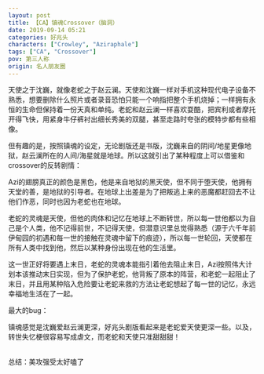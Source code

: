 ```yaml
---
layout: post
title: 【CA】镇魂Crossover（脑洞）
date: 2019-09-14 05:21
categories: 好兆头
characters: ["Crowley", "Aziraphale"]
tags: ["CA", "Crossover"]
pov: 第三人称
origin: 名人朋友圈
---
```


天使之于沈巍，就像老蛇之于赵云澜。天使和沈巍一样对手机这种现代电子设备不熟悉，想要删除什么照片或者录音恐怕只能一个响指把整个手机烧掉；一样拥有永恒的生命但保持着一份天真和单纯。老蛇和赵云澜一样喜欢耍酷，把宾利或者摩托开得飞快，用紧身牛仔裤衬出细长秀美的双腿，甚至走路时夸张的模特步都有些相像。

但有趣的是，按照镇魂的设定，无论剧版还是书版，沈巍来自的阴间/地星更像地狱，赵云澜所在的人间/海星就是地球。所以这就引出了某种程度上可以借鉴和crossover的反转剧情：

Azi的翅膀真正的颜色是黑色，他是来自地狱的黑天使，但不同于堕天使，他拥有天堂的善，是地狱的引导者。在地球上出差是为了把叛逃上来的恶魔都赶回去不让他们作恶，同时也因为老蛇也在地球。

老蛇的灵魂是天使，但他的肉体和记忆在地球上不断转世，所以每一世他都以为自己是个人类，他不记得前世，不记得天使，但潜意识里总觉得熟悉（源于六千年前伊甸园的初遇和每一世的接触在灵魂中留下的痕迹），所以每一世轮回，天使都在所有人类中找到他，然后以某种身份出现在他的生活里。

这一世正好将要遇上末日，老蛇的灵魂本能指引着他去阻止末日，Azi按照伟大计划本该推动末日实现，但为了保护老蛇，他背叛了原本的阵营，和老蛇一起阻止了末日，并且用某种陷入危险要让老蛇来救的方法让老蛇想起了每一世的记忆，永远幸福地生活在了一起。

最大的bug：

镇魂感觉是沈巍爱赵云澜更深，好兆头剧版看起来是老蛇爱天使更深一些。以及，转世失忆梗很容易写成虐文，而老蛇和天使只准甜甜甜！ 
<br><br>

总结：美攻强受太好嗑了
